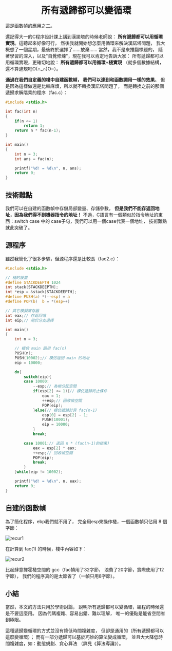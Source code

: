 <a name="top"></a>

<h1 align="center">所有遞歸都可以變循環
</h1>

這是函數幀的應用之二。

還記得大一的C程序設計課上講到漢諾塔的時候老師說：
<b>所有遞歸都可以用循環實現</b>。這聽起來好像可行，
然後我就開始想怎麼用循環來解決漢諾塔問題，
我大概想了一個星期，最後終於選擇了……放棄……
當然，我不是來推翻標題的，
隨著學習的深入，以及"自覺修煉"，現在我可以肯定地告訴大家：
所有遞歸都可以用循環實現，更確切地說：
<b>所有遞歸都可以用循環+棧實現</b>
（就多個數據結構，還不算違規吧O(∩_∩)O~）。

<b>通過在我們自定義的棧中自建函數幀，
我們可以達到和函數調用一樣的效果</b>。
但是因為這樣做還是比較麻煩，所以就不轉換漢諾塔問題了，
而是轉換之前的那個遞歸求解階乘的程序（fac.c）：

```c
#include <stdio.h>

int fac(int n)
{
	if(n <= 1)
		return 1;
	return n * fac(n-1);
}

int main()
{
	int n = 3;
	int ans = fac(n);

	printf("%d! = %d\n", n, ans);
	return 0;
}
```

## 技術難點

我們可以在自建的函數幀中存儲局部變量、存儲參數，
<b>但是我們不能存返回地址，因為我們得不到機器指令的地址！</b>
不過，C語言有一個類似於指令地址的東西：switch case
中的 case子句，我們可以用一個case代表一個地址，
技術難點就此突破了。

## 源程序

雖然我簡化了很多步驟，但源程序還是比較長（fac2.c）：

```c
#include <stdio.h>

// 棧的設置
#define STACKDEEPTH	1024
int stack[STACKDEEPTH];
int *esp = &stack[STACKDEEPTH];
#define PUSH(a)	*(--esp) = a
#define POP(b)	b = *(esp++)

// 其它模擬寄存器
int eax;// 存返回值
int eip;// 用於分支選擇

int main()
{
	int n = 3;

	// 模仿 main 調用 fac(n)
	PUSH(n);
	PUSH(10002);// 模仿返回 main 的地址
	eip = 10000;

	do{
		switch(eip){
		case 10000:
			--esp;// 為幀分配空間
			if(esp[2] <= 1){// 模仿遞歸終止條件
				eax = 1;
				++esp;// 回收幀空間
				POP(eip);
			}else{// 模仿遞歸計算 fac(n-1)
				esp[0] = esp[2] - 1;
				PUSH(10001);
				eip = 10000;
			}
			break;

		case 10001:// 返回 n * (fac(n-1)的結果)
			eax = esp[2] * eax;
			++esp;// 回收幀空間
			POP(eip);
			break;
		}
	}while(eip != 10002);

	printf("%d! = %d\n", n, eax);
	return 0;
}
```

## 自建的函數幀

為了簡化程序，ebp我們就不用了，
完全用esp來操作棧，一個函數幀只佔用 8 個字節：

![recur1](http://fmn.rrimg.com/fmn063/20121130/1830/original_OJ3e_0ad000003200125b.jpg)

在計算到 fac(1) 的時候，棧中內容如下：

![recur2](http://fmn.rrimg.com/fmn056/20121130/1830/original_LBeS_30f500003160118f.jpg)

比起肆意揮霍棧空間的 gcc（fac幀用了32字節，
浪費了20字節，實際使用了12字節），
我們的程序真的是太節省了（一幀只用8字節）。

## 小結

當然，本文的方法只用於學術討論，
說明所有遞歸都可以變循環，編程的時候還是不要這麼用。
因為代碼複雜、容易出錯、難以理解，
唯一的優點是能省空間省到極限。

這種遞歸變循環的方式並沒有降低時間複雜度，
但卻是通用的（所有遞歸都可以這麼變循環）；
而有一部分遞歸可以基於巧妙的算法變成循環，
並且大大降低時間複雜度，如：動態規劃、貪心算法
（詳見《算法導論》）。

